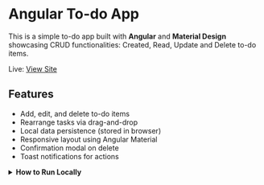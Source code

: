 # Angular To-do App

This is a simple to-do app built with **Angular** and **Material Design** showcasing CRUD functionalities: Created, Read, Update and Delete to-do items.

Live: [View Site](https://joshuakitong.github.io/angular-to-do-app)

## Features

 - Add, edit, and delete to-do items
 - Rearrange tasks via drag-and-drop
 - Local data persistence (stored in browser)
 - Responsive layout using Angular Material
 - Confirmation modal on delete
 - Toast notifications for actions

<details>
  <summary><strong>How to Run Locally</strong></summary>

  1. Clone the repo  
     `https://github.com/joshuakitong/angular-to-do-app`

  2. Navigate to the project folder  
     `cd angular-to-do-app`

  3. Install dependencies  
     `npm install`

  4. Run the app  
     `ng serve`
</details>